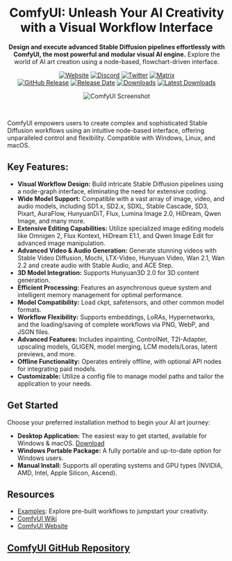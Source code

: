 <div>
<div align="center">

# ComfyUI: Unleash Your AI Creativity with a Visual Workflow Interface

**Design and execute advanced Stable Diffusion pipelines effortlessly with ComfyUI, the most powerful and modular visual AI engine.** Explore the world of AI art creation using a node-based, flowchart-driven interface. 

[![Website][website-shield]][website-url]
[![Discord][discord-shield]][discord-url]
[![Twitter][twitter-shield]][twitter-url]
[![Matrix][matrix-shield]][matrix-url]
<br>
[![GitHub Release][github-release-shield]][github-release-link]
[![Release Date][github-release-date-shield]][github-release-link]
[![Downloads][github-downloads-shield]][github-downloads-link]
[![Latest Downloads][github-downloads-latest-shield]][github-downloads-link]

[matrix-shield]: https://img.shields.io/badge/Matrix-000000?style=flat&logo=matrix&logoColor=white
[matrix-url]: https://app.element.io/#/room/%23comfyui_space%3Amatrix.org
[website-shield]: https://img.shields.io/badge/ComfyOrg-4285F4?style=flat
[website-url]: https://www.comfy.org/
<!-- Workaround to display total user from https://github.com/badges/shields/issues/4500#issuecomment-2060079995 -->
[discord-shield]: https://img.shields.io/badge/dynamic/json?url=https%3A%2F%2Fdiscord.com%2Fapi%2Finvites%2Fcomfyorg%3Fwith_counts%3Dtrue&query=%24.approximate_member_count&logo=discord&logoColor=white&label=Discord&color=green&suffix=%20total
[discord-url]: https://www.comfy.org/discord
[twitter-shield]: https://img.shields.io/twitter/follow/ComfyUI
[twitter-url]: https://x.com/ComfyUI

[github-release-shield]: https://img.shields.io/github/v/release/comfyanonymous/ComfyUI?style=flat&sort=semver
[github-release-link]: https://github.com/comfyanonymous/ComfyUI/releases
[github-release-date-shield]: https://img.shields.io/github/release-date/comfyanonymous/ComfyUI?style=flat
[github-downloads-shield]: https://img.shields.io/github/downloads/comfyanonymous/ComfyUI/total?style=flat
[github-downloads-latest-shield]: https://img.shields.io/github/downloads/comfyanonymous/ComfyUI/latest/total?style=flat&label=downloads%40latest
[github-downloads-link]: https://github.com/comfyanonymous/ComfyUI/releases

![ComfyUI Screenshot](https://github.com/user-attachments/assets/7ccaf2c1-9b72-41ae-9a89-5688c94b7abe)
</div>

<br>

ComfyUI empowers users to create complex and sophisticated Stable Diffusion workflows using an intuitive node-based interface, offering unparalleled control and flexibility. Compatible with Windows, Linux, and macOS.

## Key Features:

*   **Visual Workflow Design:** Build intricate Stable Diffusion pipelines using a node-graph interface, eliminating the need for extensive coding.
*   **Wide Model Support:** Compatible with a vast array of image, video, and audio models, including SD1.x, SD2.x, SDXL, Stable Cascade, SD3, Pixart, AuraFlow, HunyuanDiT, Flux, Lumina Image 2.0, HiDream, Qwen Image, and many more.
*   **Extensive Editing Capabilities:** Utilize specialized image editing models like Omnigen 2, Flux Kontext, HiDream E1.1, and Qwen Image Edit for advanced image manipulation.
*   **Advanced Video & Audio Generation:** Generate stunning videos with Stable Video Diffusion, Mochi, LTX-Video, Hunyuan Video, Wan 2.1, Wan 2.2 and create audio with Stable Audio, and ACE Step.
*   **3D Model Integration:** Supports Hunyuan3D 2.0 for 3D content generation.
*   **Efficient Processing:** Features an asynchronous queue system and intelligent memory management for optimal performance.
*   **Model Compatibility:** Load ckpt, safetensors, and other common model formats.
*   **Workflow Flexibility:** Supports embeddings, LoRAs, Hypernetworks, and the loading/saving of complete workflows via PNG, WebP, and JSON files.
*   **Advanced Features:** Includes inpainting, ControlNet, T2I-Adapter, upscaling models, GLIGEN, model merging, LCM models/Loras, latent previews, and more.
*   **Offline Functionality:** Operates entirely offline, with optional API nodes for integrating paid models.
*   **Customizable:** Utilize a config file to manage model paths and tailor the application to your needs.

## Get Started

Choose your preferred installation method to begin your AI art journey:

*   **Desktop Application:** The easiest way to get started, available for Windows & macOS. [Download](https://www.comfy.org/download)
*   **Windows Portable Package:** A fully portable and up-to-date option for Windows users.
*   **Manual Install:** Supports all operating systems and GPU types (NVIDIA, AMD, Intel, Apple Silicon, Ascend).

## Resources

*   [Examples](https://comfyanonymous.github.io/ComfyUI_examples/): Explore pre-built workflows to jumpstart your creativity.
*   [ComfyUI Wiki](https://github.com/comfyanonymous/ComfyUI/wiki)
*   [ComfyUI Website](https://www.comfy.org/)

##  [ComfyUI GitHub Repository](https://github.com/comfyanonymous/ComfyUI)